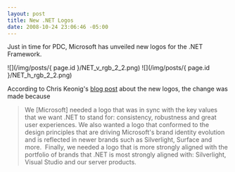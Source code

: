 ```yaml
---
layout: post
title: New .NET Logos
date: 2008-10-24 23:06:46 -05:00
---
```


Just in time for PDC, Microsoft has unveiled new logos for the .NET Framework.

![](/img/posts/{ page.id }/NET_v_rgb_2_2.png) ![](/img/posts/{ page.id }/NET_h_rgb_2_2.png)

According to Chris Keonig's [blog post](http://blogs.msdn.com/chkoenig/archive/2008/10/24/new-net-logos-announced-today.aspx) about the new logos, the change was made because

> We [Microsoft] needed a logo that was in sync with the key values that we want .NET to stand for: consistency, robustness and great user experiences. We also wanted a logo that conformed to the design principles that are driving Microsoft's brand identity evolution and is reflected in newer brands such as Silverlight, Surface and more.  Finally, we needed a logo that is more strongly aligned with the portfolio of brands that .NET is most strongly aligned with: Silverlight, Visual Studio and our server products.
